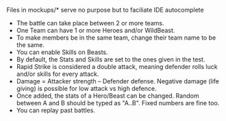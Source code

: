 Files in mockups/* serve no purpose but to faciliate IDE autocomplete

- The battle can take place between 2 or more teams.
- One Team can have 1 or more Heroes and/or WildBeast.
- To make members be in the same team, change their team name to be the same.
- You can enable Skills on Beasts.
- By default, the Stats and Skills are set to the ones given in the test.
- Rapid Strike is considered a double attack, meaning defender rolls luck and/or skills for every attack.
- Damage = Attacker strength – Defender defense. Negative damage (life giving) is possible for low attack vs high defence.
- Once added, the stats of a Hero/Beast can be changed. Random between A and B should be typed as "A..B". Fixed numbers are fine too.
- You can replay past battles.
